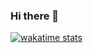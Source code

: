 ### Hi there 👋
[![wakatime stats](https://github-readme-stats.vercel.app/api/wakatime?username=siakbary)](https://github.com/anuraghazra/github-readme-stats)
